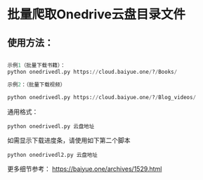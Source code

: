 # 批量爬取Onedrive云盘目录文件

## 使用方法：

```python

示例1（批量下载书籍）：
python onedrivedl.py https://cloud.baiyue.one/?/Books/

示例2：（批量下载视频）

python onedrivedl.py https://cloud.baiyue.one/?/Blog_videos/
```

通用格式：

```
python onedrivedl.py 云盘地址
```

如需显示下载进度条，请使用如下第二个脚本

```
python onedrivedl2.py 云盘地址
```

更多细节参考： https://baiyue.one/archives/1529.html
